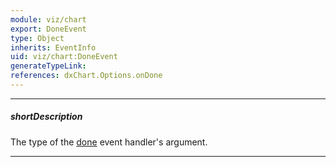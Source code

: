 ```yaml
---
module: viz/chart
export: DoneEvent
type: Object
inherits: EventInfo
uid: viz/chart:DoneEvent
generateTypeLink: 
references: dxChart.Options.onDone
---
```

---
##### shortDescription
The type of the [done]({basewidgetpath}/Events/#done) event handler's argument.

---
<!-- Description goes here -->